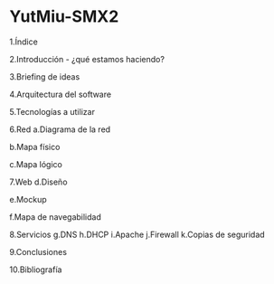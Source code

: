 # YutMiu-SMX2

1.Índice

2.Introducción - ¿qué estamos haciendo?

3.Briefing de ideas

4.Arquitectura del software

5.Tecnologías a utilizar

6.Red
a.Diagrama de la red

b.Mapa físico

c.Mapa lógico


7.Web
d.Diseño

e.Mockup

f.Mapa de navegabilidad


8.Servicios
g.DNS
h.DHCP
i.Apache
j.Firewall
k.Copias de seguridad

9.Conclusiones

10.Bibliografía
